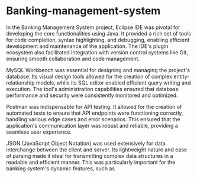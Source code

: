 # Banking-management-system
In the Banking Management System project, Eclipse IDE was pivotal for developing the core functionalities using Java. It provided a rich set of tools for code completion, syntax highlighting, and debugging, enabling efficient development and maintenance of the application. The IDE's plugin ecosystem also facilitated integration with version control systems like Git, ensuring smooth collaboration and code management.

MySQL Workbench was essential for designing and managing the project's database. Its visual design tools allowed for the creation of complex entity-relationship models, while its SQL editor enabled efficient query writing and execution. The tool's administration capabilities ensured that database performance and security were consistently monitored and optimized.

Postman was indispensable for API testing. It allowed for the creation of automated tests to ensure that API endpoints were functioning correctly, handling various edge cases and error scenarios. This ensured that the application's communication layer was robust and reliable, providing a seamless user experience.

JSON (JavaScript Object Notation) was used extensively for data interchange between the client and server. Its lightweight nature and ease of parsing made it ideal for transmitting complex data structures in a readable and efficient manner. This was particularly important for the banking system's dynamic features, such as
